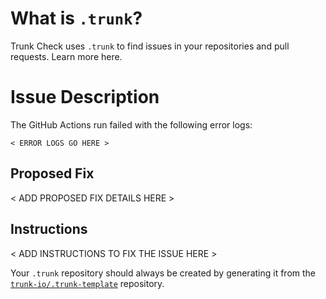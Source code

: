 # What is `.trunk`?

Trunk Check uses `.trunk` to find issues in your repositories and pull requests. Learn more
here.

# Issue Description
The GitHub Actions run failed with the following error logs:

```
< ERROR LOGS GO HERE >
```

## Proposed Fix
< ADD PROPOSED FIX DETAILS HERE >

## Instructions
< ADD INSTRUCTIONS TO FIX THE ISSUE HERE >

Your `.trunk` repository should always be created by generating it from the
[`trunk-io/.trunk-template`](https://github.com/trunk-io/.trunk-template) repository.

[check-github-integration]: https://docs.trunk.io/docs/check-github-integration
